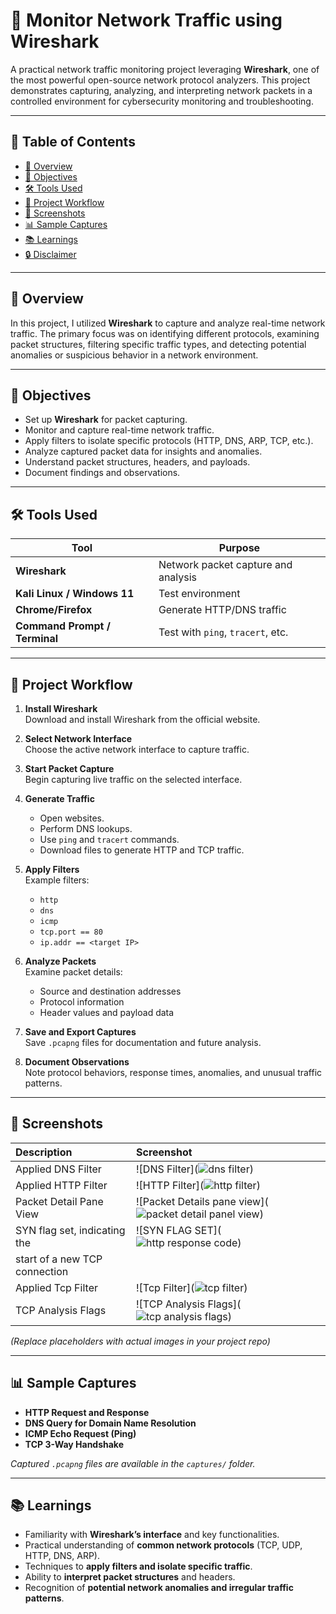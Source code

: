 
# 📶 Monitor Network Traffic using Wireshark

A practical network traffic monitoring project leveraging **Wireshark**, one of the most powerful open-source network protocol analyzers. This project demonstrates capturing, analyzing, and interpreting network packets in a controlled environment for cybersecurity monitoring and troubleshooting.

---

## 📖 Table of Contents

- [📡 Overview](#-overview)
- [🎯 Objectives](#-objectives)
- [🛠️ Tools Used](#️-tools-used)
- [📑 Project Workflow](#-project-workflow)
- [📸 Screenshots](#-screenshots)
- [📊 Sample Captures](#-sample-captures)
- [📚 Learnings](#-learnings)
- [🔒 Disclaimer](#-disclaimer)

---

## 📡 Overview

In this project, I utilized **Wireshark** to capture and analyze real-time network traffic. The primary focus was on identifying different protocols, examining packet structures, filtering specific traffic types, and detecting potential anomalies or suspicious behavior in a network environment.

---

## 🎯 Objectives

- Set up **Wireshark** for packet capturing.
- Monitor and capture real-time network traffic.
- Apply filters to isolate specific protocols (HTTP, DNS, ARP, TCP, etc.).
- Analyze captured packet data for insights and anomalies.
- Understand packet structures, headers, and payloads.
- Document findings and observations.

---

## 🛠️ Tools Used

| Tool       | Purpose                            |
|------------|-------------------------------------|
| **Wireshark** | Network packet capture and analysis |
| **Kali Linux / Windows 11** | Test environment |
| **Chrome/Firefox** | Generate HTTP/DNS traffic |
| **Command Prompt / Terminal** | Test with `ping`, `tracert`, etc. |

---

## 📑 Project Workflow

1. **Install Wireshark**  
   Download and install Wireshark from the official website.

2. **Select Network Interface**  
   Choose the active network interface to capture traffic.

3. **Start Packet Capture**  
   Begin capturing live traffic on the selected interface.

4. **Generate Traffic**  
   - Open websites.
   - Perform DNS lookups.
   - Use `ping` and `tracert` commands.
   - Download files to generate HTTP and TCP traffic.

5. **Apply Filters**  
   Example filters:
   - `http`
   - `dns`
   - `icmp`
   - `tcp.port == 80`
   - `ip.addr == <target IP>`

6. **Analyze Packets**  
   Examine packet details:
   - Source and destination addresses
   - Protocol information
   - Header values and payload data

7. **Save and Export Captures**  
   Save `.pcapng` files for documentation and future analysis.

8. **Document Observations**  
   Note protocol behaviors, response times, anomalies, and unusual traffic patterns.

---

## 📸 Screenshots

| Description                     | Screenshot |
|:---------------------------------|:------------|
| Applied DNS Filter               | ![DNS Filter](![dns filter](https://github.com/user-attachments/assets/20b6d463-db8a-42cf-b3df-750d7b01bf32)) |
| Applied HTTP Filter              | ![HTTP Filter](![http filter](https://github.com/user-attachments/assets/809a2b0b-9664-479c-ac93-28152f9dbb26)) |
| Packet Detail Pane View          | ![Packet Details pane view](![packet detail panel view](https://github.com/user-attachments/assets/b86fc46f-3615-4ef6-99a4-1a8114dacc88)) |
| SYN flag set, indicating the     | ![SYN FLAG SET](![http response code](https://github.com/user-attachments/assets/fa7f535d-8563-4c42-b26c-30a2c1985f80)) |
| start of a new TCP connection    
| Applied Tcp Filter               | ![Tcp Filter](![tcp filter](https://github.com/user-attachments/assets/e7b1eae9-a0d4-4231-ac9e-cc78eadc5b68)) |
| TCP Analysis Flags               | ![TCP Analysis Flags](![tcp analysis flags](https://github.com/user-attachments/assets/01a78dd4-31d3-46be-9556-2f4cf863cf07)) | 
 
*(Replace placeholders with actual images in your project repo)*

---

## 📊 Sample Captures

- **HTTP Request and Response**
- **DNS Query for Domain Name Resolution**
- **ICMP Echo Request (Ping)**
- **TCP 3-Way Handshake**

*Captured `.pcapng` files are available in the `captures/` folder.*

---

## 📚 Learnings

- Familiarity with **Wireshark’s interface** and key functionalities.
- Practical understanding of **common network protocols** (TCP, UDP, HTTP, DNS, ARP).
- Techniques to **apply filters and isolate specific traffic**.
- Ability to **interpret packet structures** and headers.
- Recognition of **potential network anomalies and irregular traffic patterns**.

